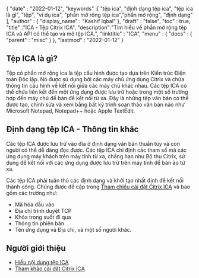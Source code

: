 {
  "date" : "2022-01-12",
  "keywords" :[ "tệp ica", "định dạng tệp ica", "tệp ica là gì", "tệp", "ví dụ ica", "phần mở rộng tệp ica","phần mở rộng", "định dạng" ],
  "author" : {
    "display_name" : "Kashif Iqbal"
},
  "draft" : "false",
  "toc" : true,
  "title" :"ICA - Tệp Citrix ICA",
  "description":"Tìm hiểu về phần mở rộng tệp ICA và API có thể tạo và mở tệp ICA.",
  "linktitle" : "ICA",
  "menu" : {
    "docs" : {
      "parent" : "misc"
}
},
  "lastmod" : "2022-01-12"
}

## Tệp ICA là gì?

Tệp có phần mở rộng ica là tệp cấu hình được tạo dựa trên Kiến trúc Điện toán Độc lập. Nó được sử dụng bởi các máy chủ ứng dụng Citrix và chứa thông tin cấu hình về kết nối giữa các máy chủ khác nhau. Các tệp ICA có thể chứa liên kết đến một ứng dụng được lưu trữ hoặc trong một số trường hợp đến máy chủ để bàn để kết nối từ xa. Đây là những tệp văn bản có thể được tạo, chỉnh sửa và xem bằng bất kỳ trình soạn thảo văn bản nào như Microsoft Notepad, Notepad++ hoặc Apple TextEdit.

## Định dạng tệp ICA - Thông tin khác

Các tệp ICA được lưu trữ vào đĩa ở định dạng văn bản thuần túy và con người có thể dễ dàng đọc được. Các tệp ICA chỉ định các tham số mà các ứng dụng máy khách trên máy tính từ xa, chẳng hạn như Bộ thu Citrix, sử dụng để kết nối với các ứng dụng được lưu trữ trên máy tính để bàn ảo từ xa.

Các tệp ICA phải tuân thủ các định dạng và khởi tạo nhất định để kết nối thành công. Chúng được đề cập trong [Tham chiếu cài đặt Citrix ICA](https://docs.citrix.com/en-us/categories/legacy-archive) và bao gồm các trường như:

* Mã hóa đầu vào
* Địa chỉ trình duyệt TCP
* Khóa trong suốt đi qua
* Thông tin phiên bản
* Tên ứng dụng và Địa chỉ, và một số người khác.
 

## Người giới thiệu

* [Hiểu nội dung tệp ICA](https://docs.eggplantsoftware.com/epp/9.0.0/ePP/cvuunderstanding_ica_file_contents.htm)
* [Tham khảo cài đặt Citrix ICA](https://docs.citrix.com/en-us/categories/legacy-archive)

